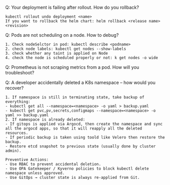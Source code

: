 Q: Your deployment is failing after rollout. How do you rollback?
```
kubectl rollout undo deployment <name>
If you want to rollback the helm chart: helm rollback <release name> <revision>
```
Q: Pods are not scheduling on a node. How to debug?
```
1. Check nodeSelctor in pod: kubectl describe <podname>
2. check node labels: kubectl get nodes --show-labels
3. check whether any taint is applied on Node
4. check the node is scheduled properly or not: k get nodes -o wide
```

Q: Prometheus is not scraping metrics from a pod. How will you troubleshoot?

Q: A developer accidentally deleted a K8s namespace – how would you recover?
```
1. If namespace is still in terminating state, take backup of everything:
- kubectl get all --namespace=<namespace> -o yaml > backup.yaml
- kubectl get pvc,pv,secrets,configmaps --namespace=<namespace> -o yaml >> backup.yaml
2. If namespace is already deleted:
- If gitops is applied via Argocd, then create the namespace and sync all the argocd apps, so that it will reapply all the deleted resources.
- If periodic backup is taken using toold like Velero then restore the backup.
- Restore etcd snapshot to previous state (usually done by cluster admin).

Preventive Actions:
- Use RBAC to prevent accidental deletion.
- Use OPA Gatekeeper / Kyverno policies to block kubectl delete namespace unless approved.
- Use GitOps → cluster state is always re-applied from Git.
```

